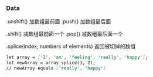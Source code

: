 
### Data
.unshift() 加数组最前面
.push() 加数组最后面

.shift() 减数组最前面一个
.pop() 减数组最后面一个

.splice(index, numbers of elements)
返回被切掉的数组
```markdown
let array = ['I', 'am', 'feeling', 'really', 'happy'];
let newArray = array.splice(3, 2);
// newArray equals ['really', 'happy']
```
